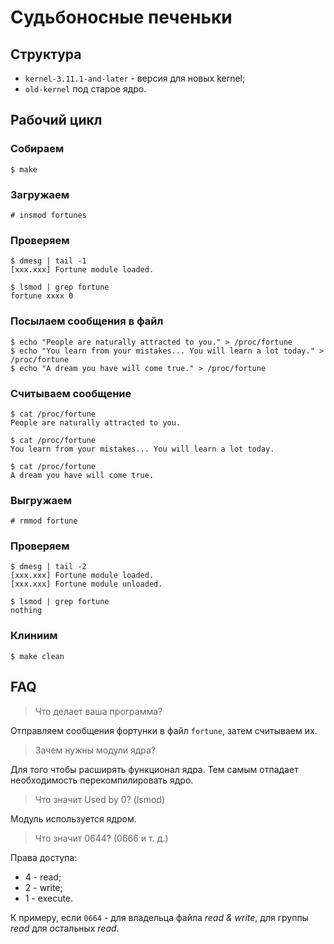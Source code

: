 # Судьбоносные печеньки

## Структура

* `kernel-3.11.1-and-later` - версия для новых kernel;
* `old-kernel` под старое ядро.

## Рабочий цикл

### Собираем

```
$ make
```

### Загружаем

```
# insmod fortunes
```

### Проверяем

```
$ dmesg | tail -1
[xxx.xxx] Fortune module loaded.
```

```
$ lsmod | grep fortune
fortune xxxx 0
```

### Посылаем сообщения в файл

```
$ echo "People are naturally attracted to you." > /proc/fortune
$ echo "You learn from your mistakes... You will learn a lot today." > /proc/fortune
$ echo "A dream you have will come true." > /proc/fortune
```

### Считываем сообщение

```
$ cat /proc/fortune
People are naturally attracted to you.
```
```
$ cat /proc/fortune
You learn from your mistakes... You will learn a lot today.
```
```
$ cat /proc/fortune
A dream you have will come true.
```

### Выгружаем

```
# rmmod fortune
```

### Проверяем

```
$ dmesg | tail -2
[xxx.xxx] Fortune module loaded.
[xxx.xxx] Fortune module unloaded.
```

```
$ lsmod | grep fortune
nothing
```

### Клиниим

```
$ make clean
```

## FAQ

> Что делает ваша программа?

Отправляем сообщения фортунки в файл `fortune`, затем считываем их.

> Зачем нужны модули ядра?

Для того чтобы расширять функционал ядра. Тем самым отпадает необходимость перекомпилировать ядро.

> Что значит Used by 0? (lsmod)

Модуль используется ядром.

> Что значит 0644? (0666 и т. д.)

Права доступа:
* 4 - read;
* 2 - write;
* 1 - execute.

К примеру, если `0664` - для владельца файла _read & write_, для группы _read_ для остальных _read_.
